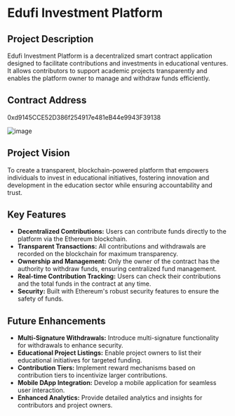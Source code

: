 
# Edufi Investment Platform

## Project Description
Edufi Investment Platform is a decentralized smart contract application designed to facilitate contributions and investments in educational ventures. It allows contributors to support academic projects transparently and enables the platform owner to manage and withdraw funds efficiently.

## Contract Address
0xd9145CCE52D386f254917e481eB44e9943F39138

![image](https://github.com/user-attachments/assets/297ca2e0-85dd-4e48-a904-ad641078e51f)

## Project Vision
To create a transparent, blockchain-powered platform that empowers individuals to invest in educational initiatives, fostering innovation and development in the education sector while ensuring accountability and trust.

## Key Features
- **Decentralized Contributions:** Users can contribute funds directly to the platform via the Ethereum blockchain.
- **Transparent Transactions:** All contributions and withdrawals are recorded on the blockchain for maximum transparency.
- **Ownership and Management:** Only the owner of the contract has the authority to withdraw funds, ensuring centralized fund management.
- **Real-time Contribution Tracking:** Users can check their contributions and the total funds in the contract at any time.
- **Security:** Built with Ethereum's robust security features to ensure the safety of funds.

## Future Enhancements
- **Multi-Signature Withdrawals:** Introduce multi-signature functionality for withdrawals to enhance security.
- **Educational Project Listings:** Enable project owners to list their educational initiatives for targeted funding.
- **Contribution Tiers:** Implement reward mechanisms based on contribution tiers to incentivize larger contributions.
- **Mobile DApp Integration:** Develop a mobile application for seamless user interaction.
- **Enhanced Analytics:** Provide detailed analytics and insights for contributors and project owners.
